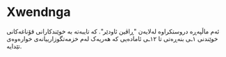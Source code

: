 # Xwendnga
ئەم ماڵپەڕە دروستکراوە لەلایەن "ڕاڤین ئاودێر".
کە تایبەتە بە خوێندکارانی قۆناغەکانی خوێندنی ١ـی بنەڕەتی تا ١٢ـی ئامادەیی کە هەریەک لەم خزمەتگوزارییانەی خوارەوەی تێدایە.
